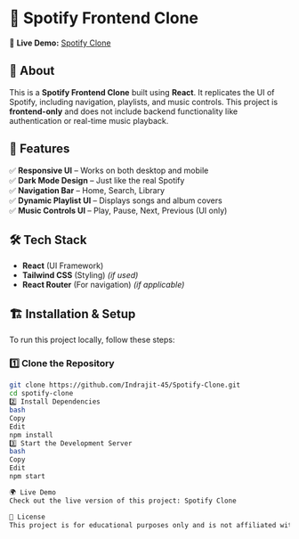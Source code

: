 # 🎵 Spotify Frontend Clone  

🔗 **Live Demo:** [Spotify Clone](https://spotify-clone-200.netlify.app/)

## 📌 About  
This is a **Spotify Frontend Clone** built using **React**. It replicates the UI of Spotify, including navigation, playlists, and music controls. This project is **frontend-only** and does not include backend functionality like authentication or real-time music playback.  

## 🚀 Features  
✅ **Responsive UI** – Works on both desktop and mobile  
✅ **Dark Mode Design** – Just like the real Spotify  
✅ **Navigation Bar** – Home, Search, Library  
✅ **Dynamic Playlist UI** – Displays songs and album covers  
✅ **Music Controls UI** – Play, Pause, Next, Previous (UI only)  

## 🛠️ Tech Stack  
- **React** (UI Framework)  
- **Tailwind CSS** (Styling) *(if used)*  
- **React Router** (For navigation) *(if applicable)*  

## 🏗️ Installation & Setup  
To run this project locally, follow these steps:

### 1️⃣ Clone the Repository  
```bash
git clone https://github.com/Indrajit-45/Spotify-Clone.git
cd spotify-clone
2️⃣ Install Dependencies
bash
Copy
Edit
npm install
3️⃣ Start the Development Server
bash
Copy
Edit
npm start

🌍 Live Demo
Check out the live version of this project: Spotify Clone

📜 License
This project is for educational purposes only and is not affiliated with Spotify.
